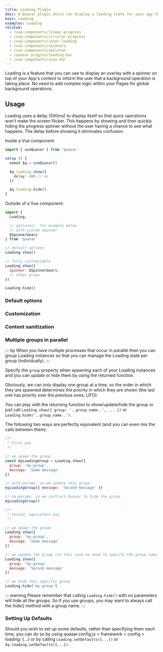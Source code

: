 ```yaml
---
title: Loading Plugin
desc: A Quasar plugin which can display a loading state for your app through an overlay with a spinner and a message.
keys: Loading
examples: Loading
related:
  - /vue-components/linear-progress
  - /vue-components/circular-progress
  - /vue-components/inner-loading
  - /vue-components/spinners
  - /vue-components/skeleton
  - /quasar-plugins/loading-bar
  - /vue-components/ajax-bar
---
```

Loading is a feature that you can use to display an overlay with a spinner on top of your App's content to inform the user that a background operation is taking place. No need to add complex logic within your Pages for global background operations.

<doc-api file="Loading" />

<doc-installation plugins="Loading" config="loading" />

## Usage
Loading uses a delay (500ms) to display itself so that quick operations won't make the screen flicker. This happens by showing and then quickly hiding the progress spinner without the user having a chance to see what happens. The delay before showing it eliminates confusion.

Inside a Vue component:

```js
import { useQuasar } from 'quasar'

setup () {
  const $q = useQuasar()

  $q.loading.show({
    delay: 400 // ms
  })

  $q.loading.hide()
}
```

Outside of a Vue component:

```js
import {
  Loading,

  // optional!, for example below
  // with custom spinner
  QSpinnerGears
} from 'quasar'

// default options
Loading.show()

// fully customizable
Loading.show({
  spinner: QSpinnerGears,
  // other props
})

Loading.hide()
```

### Default options

<doc-example title="Default options" file="Default" />

### Customization

<doc-example title="With message" file="WithMessage" />

<doc-example title="With customized box" file="WithBox" />

<doc-example title="Customized" file="Customized" />

<doc-example title="Show and Change" file="ShowAndChange" />

### Content sanitization

<doc-example title="With unsafe message, but sanitized" file="WithMessageSanitized" />

### Multiple groups in parallel <q-badge label="v2.8+" />

::: tip
When you have multiple processes that occur in parallel then you can group Loading instances so that you can manage the Loading state per group (individually).
:::

Specify the `group` property when spawning each of your Loading instances and you can update or hide them by using the returned function.

Obviously, we can only display one group at a time, so the order in which they are spawned determines the priority in which they are shown (the last one has priority over the previous ones; LIFO).

<doc-example title="Multiple groups" file="MultipleGroups" />

You can play with the returning function to show/update/hide the group or just call `Loading.show({ group: '..group_name..', ... })` or `Loading.hide('..group_name..')`.

The following two ways are perfectly equivalent (and you can even mix the calls between them):

```js
/**
 * First way
 */

// we spawn the group
const myLoadingGroup = Loading.show({
  group: 'my-group',
  message: 'Some message'
})

// with params, so we update this group
myLoadingGroup({ message: 'Second message' })

// no params, so we instruct Quasar to hide the group
myLoadingGroup()

/**
 * Second, equivalent way
 */

// we spawn the group
Loading.show({
  group: 'my-group',
  message: 'Some message'
})

// we update the group (in this case we need to specify the group name)
Loading.show({
  group: 'my-group'
  message: 'Second message'
})

// we hide this specific group
Loading.hide('my-group')
```

::: warning
Please remember that calling `Loading.hide()` with no parameters will hide all the groups. So if you use groups, you may want to always call the hide() method with a group name.
:::

### Setting Up Defaults
Should you wish to set up some defaults, rather than specifying them each time, you can do so by using quasar.config.js > framework > config > loading: {...} or by calling `Loading.setDefaults({...})` or `$q.loading.setDefaults({...})`.
